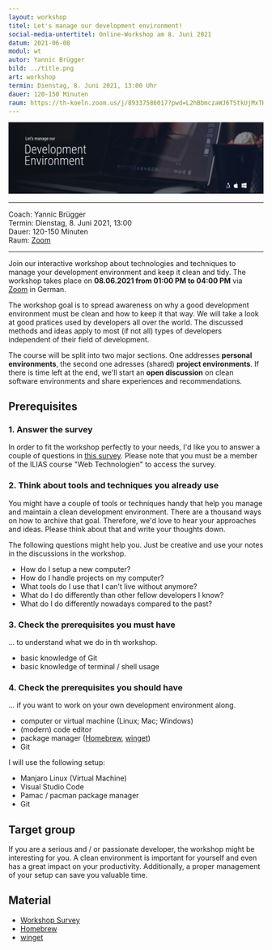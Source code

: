```yaml
---
layout: workshop
titel: Let's manage our development environment!
social-media-untertitel: Online-Workshop am 8. Juni 2021
datum: 2021-06-08
modul: wt
autor: Yannic Brügger
bild: ../title.png
art: workshop
termin: Dienstag, 8. Juni 2021, 13:00 Uhr
dauer: 120-150 Minuten 
raum: https://th-koeln.zoom.us/j/89337586017?pwd=L2hBbmczaWJ6TStkUjMxTHlRc0ZhUT09
---
```


![Let's manage our development environement](title.png)

<hr>

Coach: Yannic Brügger<br>
Termin: Dienstag, 8. Juni 2021, 13:00<br>
Dauer: 120-150 Minuten<br>
Raum: [Zoom](https://th-koeln.zoom.us/j/89337586017?pwd=L2hBbmczaWJ6TStkUjMxTHlRc0ZhUT09)<br>

<hr>

Join our interactive workshop about technologies and techniques to manage your development environment and keep it clean and tidy. The workshop takes place on **08.06.2021 from 01:00 PM to 04:00 PM** via [Zoom](https://th-koeln.zoom.us/j/89337586017?pwd=L2hBbmczaWJ6TStkUjMxTHlRc0ZhUT09) in German.

The workshop goal is to spread awareness on why a good development environment must be clean and how to keep it that way. We will take a look at good pratices used by developers all over the world. The discussed methods and ideas apply to most (if not all) types of developers independent of their field of development.

The course will be split into two major sections. One addresses **personal environments**, the second one adresses (shared) **project environments**. If there is time left at the end, we'll start an **open discussion** on clean software environments and share experiences and recommendations.

## Prerequisites

### 1. Answer the survey

In order to fit the workshop perfectly to your needs, I'd like you to answer a couple of questions in [this survey](https://ilias.th-koeln.de/ilias.php?baseClass=ilObjSurveyGUI&ref_id=1924966&cmd=infoScreen). Please note that you must be a member of the ILIAS course "Web Technologien" to access the survey.

### 2. Think about tools and techniques you already use

You might have a couple of tools or techniques handy that help you manage and maintain a clean development environment. There are a thousand ways on how to archive that goal. Therefore, we'd love to hear your approaches and ideas. Please think about that and write your thoughts down.

The following questions might help you. Just be creative and use your notes in the discussions in the workshop.
- How do I setup a new computer?
- How do I handle projects on my computer?
- What tools do I use that I can't live without anymore?
- What do I do differently than other fellow developers I know? 
- What do I do differently nowadays compared to the past?

### 3. Check the prerequisites you must have

... to understand what we do in th workshop.

- basic knowledge of Git
- basic knowledge of terminal / shell usage

### 4. Check the prerequisites you should have

... if you want to work on your own development environment along.

- computer or virtual machine (Linux; Mac; Windows)
- (modern) code editor
- package manager ([Homebrew](https://brew.sh/), [winget](https://docs.microsoft.com/en-us/windows/package-manager/winget/))
- Git

I will use the following setup:

- Manjaro Linux (Virtual Machine)
- Visual Studio Code
- Pamac / pacman package manager
- Git

## Target group
If you are a serious and / or passionate developer, the workshop might be interesting for you. A clean environment is important for yourself and even has a great impact on your productivity. Additionally, a proper management of your setup can save you valuable time.

## Material
- [Workshop Survey](https://ilias.th-koeln.de/ilias.php?baseClass=ilObjSurveyGUI&ref_id=1924966&cmd=infoScreen)
- [Homebrew](https://brew.sh/)
- [winget](https://docs.microsoft.com/en-us/windows/package-manager/winget/)